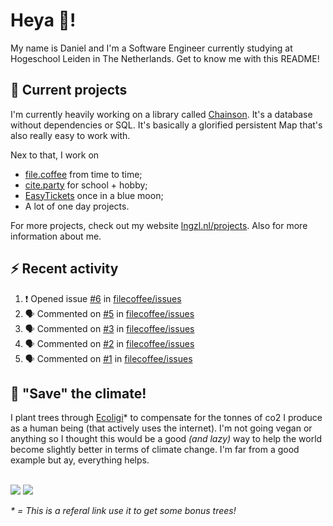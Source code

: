 # Heya 👋!

My name is Daniel and I'm a Software Engineer currently studying at Hogeschool Leiden in The Netherlands. Get to know me with this README!

## 💪 Current projects
I'm currently heavily working on a library called [Chainson](https://github.com/abcdan/chainson). It's a database without dependencies or SQL. It's basically a glorified persistent Map that's also really easy to work with.

Nex to that, I work on
- [file.coffee](https://file.coffee) from time to time;
- [cite.party](https://cite.party) for school + hobby;
- [EasyTickets](https://easytickets.xyz) once in a blue moon;
- A lot of one day projects.

For more projects, check out my website [lngzl.nl/projects](https://lngzl.nl/projects). Also for more information about me.

## ⚡ Recent activity
<!--START_SECTION:activity-->
1. ❗️ Opened issue [#6](https://github.com/filecoffee/issues/issues/6) in [filecoffee/issues](https://github.com/filecoffee/issues)
2. 🗣 Commented on [#5](https://github.com/filecoffee/issues/issues/5) in [filecoffee/issues](https://github.com/filecoffee/issues)
3. 🗣 Commented on [#3](https://github.com/filecoffee/issues/issues/3) in [filecoffee/issues](https://github.com/filecoffee/issues)
4. 🗣 Commented on [#2](https://github.com/filecoffee/issues/issues/2) in [filecoffee/issues](https://github.com/filecoffee/issues)
5. 🗣 Commented on [#1](https://github.com/filecoffee/issues/issues/1) in [filecoffee/issues](https://github.com/filecoffee/issues)
<!--END_SECTION:activity-->

## 🌳 "Save" the climate!
I plant trees through <a href="https://ecologi.com/lngzl?r=6005cc57f70194001deaedfa">Ecoligi</a>* to compensate for the tonnes of co2 I produce as a human being (that actively uses the internet). I'm not going vegan or anything so I thought this would be a good _(and lazy)_ way to help the world become slightly better in terms of climate change. I'm far from a good example but ay, everything helps.

<br><a href="https://ecologi.com/lngzl?r=6005cc57f70194001deaedfa"><img src="https://img.shields.io/ecologi/trees/lngzl"></a> <a href="https://ecologi.com/lngzl?r=6005cc57f70194001deaedfa"><img src="https://img.shields.io/ecologi/carbon/lngzl"></a>



_\* = This is a referal link use it to get some bonus trees!_
